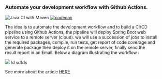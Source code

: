### Automate your development workflow with Github Actions.

![Java CI with Maven](https://github.com/kasdihacene/workflow-github-actions/workflows/Java%20CI%20with%20Maven/badge.svg) [![codecov](https://codecov.io/gh/kasdihacene/workflow-github-actions/branch/master/graph/badge.svg)](https://codecov.io/gh/kasdihacene/workflow-github-actions)


The idea is to automate the development workflow and to build a CI/CD pipeline using Github Actions, the pipeline will deploy Spring Boot web service to a remote server (cloud). we will use a succession of jobs to install the required packages, compile, run tests, get report of code coverage and generate package then deploy it on the remote server, finally send the result report in an Email. Below a diagram illustrating the workflow :

![](markdown/workflow.PNG)
ld
sdfds

See more about the article [HERE](https://medium.com/@hacene.upmc/automate-your-development-workflow-with-github-actions-220a737abb3c)
